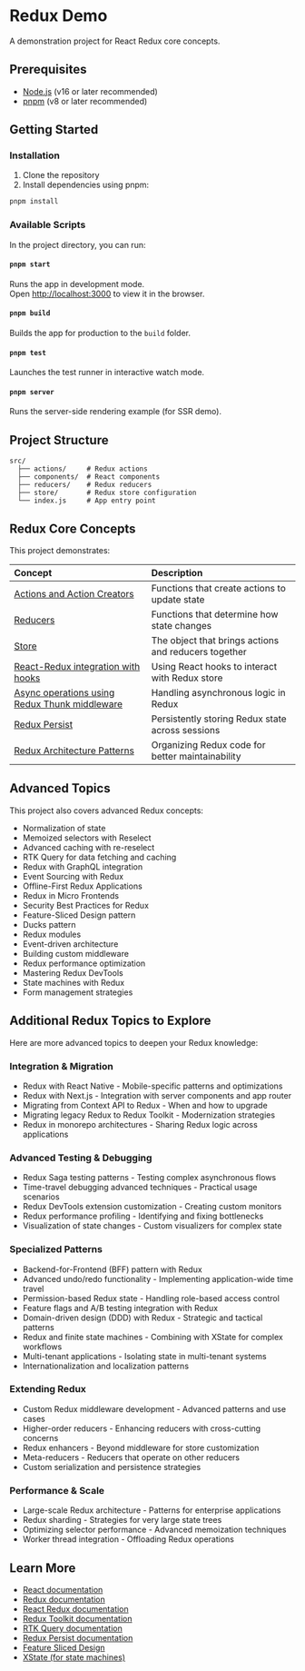 # Redux Demo

A demonstration project for React Redux core concepts.

## Prerequisites

- [Node.js](https://nodejs.org/) (v16 or later recommended)
- [pnpm](https://pnpm.io/) (v8 or later recommended)

## Getting Started

### Installation

1. Clone the repository
2. Install dependencies using pnpm:

```bash
pnpm install
```

### Available Scripts

In the project directory, you can run:

#### `pnpm start`

Runs the app in development mode.\
Open [http://localhost:3000](http://localhost:3000) to view it in the browser.

#### `pnpm build`

Builds the app for production to the `build` folder.

#### `pnpm test`

Launches the test runner in interactive watch mode.

#### `pnpm server`

Runs the server-side rendering example (for SSR demo).

## Project Structure

```
src/
  ├── actions/     # Redux actions
  ├── components/  # React components
  ├── reducers/    # Redux reducers
  ├── store/       # Redux store configuration
  └── index.js     # App entry point
```

## Redux Core Concepts

This project demonstrates:

| Concept                                   | Description                                          |
| :---------------------------------------- | :--------------------------------------------------- |
| <a href="https://redux.js.org/basics/actions">Actions and Action Creators</a>               | Functions that create actions to update state        |
| <a href="https://redux.js.org/basics/reducers">Reducers</a>                                  | Functions that determine how state changes           |
| <a href="https://redux.js.org/basics/store">Store</a>                                     | The object that brings actions and reducers together |
| <a href="https://react-redux.js.org/api/hooks">React-Redux integration with hooks</a>        | Using React hooks to interact with Redux store       |
| <a href="https://redux.js.org/usage/writing-logic-thunks">Async operations using Redux Thunk middleware</a> | Handling asynchronous logic in Redux                 |
| <a href="https://github.com/rt2zz/redux-persist">Redux Persist</a> | Persistently storing Redux state across sessions    |
| <a href="https://feature-sliced.design/">Redux Architecture Patterns</a> | Organizing Redux code for better maintainability    |

## Advanced Topics

This project also covers advanced Redux concepts:

- Normalization of state
- Memoized selectors with Reselect
- Advanced caching with re-reselect
- RTK Query for data fetching and caching
- Redux with GraphQL integration
- Event Sourcing with Redux
- Offline-First Redux Applications
- Redux in Micro Frontends
- Security Best Practices for Redux
- Feature-Sliced Design pattern
- Ducks pattern
- Redux modules
- Event-driven architecture
- Building custom middleware
- Redux performance optimization
- Mastering Redux DevTools
- State machines with Redux
- Form management strategies

## Additional Redux Topics to Explore

Here are more advanced topics to deepen your Redux knowledge:

### Integration & Migration
- Redux with React Native - Mobile-specific patterns and optimizations
- Redux with Next.js - Integration with server components and app router
- Migrating from Context API to Redux - When and how to upgrade
- Migrating legacy Redux to Redux Toolkit - Modernization strategies
- Redux in monorepo architectures - Sharing Redux logic across applications

### Advanced Testing & Debugging
- Redux Saga testing patterns - Testing complex asynchronous flows
- Time-travel debugging advanced techniques - Practical usage scenarios
- Redux DevTools extension customization - Creating custom monitors
- Redux performance profiling - Identifying and fixing bottlenecks
- Visualization of state changes - Custom visualizers for complex state

### Specialized Patterns
- Backend-for-Frontend (BFF) pattern with Redux
- Advanced undo/redo functionality - Implementing application-wide time travel
- Permission-based Redux state - Handling role-based access control
- Feature flags and A/B testing integration with Redux
- Domain-driven design (DDD) with Redux - Strategic and tactical patterns
- Redux and finite state machines - Combining with XState for complex workflows
- Multi-tenant applications - Isolating state in multi-tenant systems
- Internationalization and localization patterns

### Extending Redux
- Custom Redux middleware development - Advanced patterns and use cases
- Higher-order reducers - Enhancing reducers with cross-cutting concerns
- Redux enhancers - Beyond middleware for store customization
- Meta-reducers - Reducers that operate on other reducers
- Custom serialization and persistence strategies

### Performance & Scale
- Large-scale Redux architecture - Patterns for enterprise applications
- Redux sharding - Strategies for very large state trees
- Optimizing selector performance - Advanced memoization techniques
- Worker thread integration - Offloading Redux operations

## Learn More

- [React documentation](https://reactjs.org/)
- [Redux documentation](https://redux.js.org/)
- [React Redux documentation](https://react-redux.js.org/)
- [Redux Toolkit documentation](https://redux-toolkit.js.org/)
- [RTK Query documentation](https://redux-toolkit.js.org/rtk-query/overview)
- [Redux Persist documentation](https://github.com/rt2zz/redux-persist)
- [Feature Sliced Design](https://feature-sliced.design/)
- [XState (for state machines)](https://xstate.js.org/)
